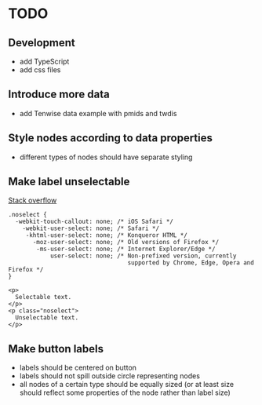 # TODO

## Development

- add TypeScript
- add css files

## Introduce more data

- add Tenwise data example with pmids and twdis

## Style nodes according to data properties

- different types of nodes should have separate styling

## Make label unselectable

[Stack overflow](https://stackoverflow.com/questions/826782/how-to-disable-text-selection-highlighting)

```
.noselect {
  -webkit-touch-callout: none; /* iOS Safari */
    -webkit-user-select: none; /* Safari */
     -khtml-user-select: none; /* Konqueror HTML */
       -moz-user-select: none; /* Old versions of Firefox */
        -ms-user-select: none; /* Internet Explorer/Edge */
            user-select: none; /* Non-prefixed version, currently
                                  supported by Chrome, Edge, Opera and Firefox */
}
```

```
<p>
  Selectable text.
</p>
<p class="noselect">
  Unselectable text.
</p>
```

## Make button labels

- labels should be centered on button
- labels should not spill outside circle representing nodes
- all nodes of a certain type should be equally sized (or at least size should reflect some properties of the node rather than label size)
